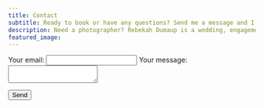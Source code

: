 ```yaml
---
title: Contact
subtitle: Ready to book or have any questions? Send me a message and I will get back to you in the next 24 hours.
description: Need a photographer? Rebekah Dumaup is a wedding, engagement, portrait, family, and maternity photographer based in Salt Lake City, Utah.
featured_image:
---
```


<!-- modify this form HTML and place wherever you want your form -->

<form
  action="https://formspree.io/f/xgenbdyg"
  method="POST">
  <label>
    Your email:
    <input type="text" name="_replyto">
  </label>
  <label>
    Your message:
    <textarea name="message"></textarea>
  </label>

  <!-- your other form fields go here -->

  <button type="submit">Send</button>
</form>
